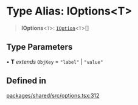 # Type Alias: IOptions\<T\>

> **IOptions**\<`T`\>: [`IOption`](IOption.md)\<`T`\>[]

## Type Parameters

• **T** *extends* `ObjKey` = `"label"` \| `"value"`

## Defined in

[packages/shared/src/options.tsx:312](https://github.com/yimoka/frontend/blob/b3e03ee786f624575c621abcdf4ca6391a862316/packages/shared/src/options.tsx#L312)
